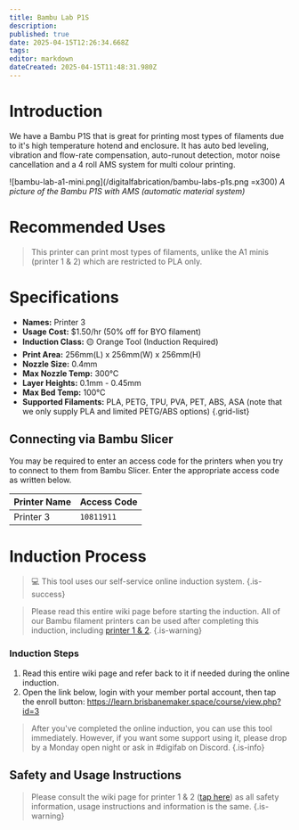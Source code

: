 ```yaml
---
title: Bambu Lab P1S
description: 
published: true
date: 2025-04-15T12:26:34.668Z
tags: 
editor: markdown
dateCreated: 2025-04-15T11:48:31.980Z
---
```


# Introduction
We have a Bambu P1S that is great for printing most types of filaments due to it's high temperature hotend and enclosure. It has auto bed leveling, vibration and flow-rate compensation, auto-runout detection, motor noise cancellation and a 4 roll AMS system for multi colour printing.

![bambu-lab-a1-mini.png](/digitalfabrication/bambu-labs-p1s.png =x300)
*A picture of the Bambu P1S with AMS (automatic material system)*

# Recommended Uses
> This printer can print most types of filaments, unlike the A1 minis (printer 1 & 2) which are restricted to PLA only.


# Specifications
- **Names:** Printer 3
- **Usage Cost:** $1.50/hr (50% off for BYO filament)
- **Induction Class:** 🟡 Orange Tool (Induction Required)
- **Print Area:** 256mm(L) x 256mm(W) x 256mm(H)
- **Nozzle Size:** 0.4mm
- **Max Nozzle Temp:** 300°C
- **Layer Heights:** 0.1mm - 0.45mm
- **Max Bed Temp:** 100°C
- **Supported Filaments:** PLA, PETG, TPU, PVA, PET, ABS, ASA (note that we only supply PLA and limited PETG/ABS options)
{.grid-list}

## Connecting via Bambu Slicer

You may be required to enter an access code for the printers when you try to connect to them from Bambu Slicer. Enter the appropriate access code as written below.

|Printer Name|Access Code|
|---|---|
|Printer 3|`10811911`|

# Induction Process
> 💻 This tool uses our self-service online induction system. 
{.is-success}

> Please read this entire wiki page before starting the induction. All of our Bambu filament printers can be used after completing this induction, including [printer 1 & 2](/tools/digifab/a1-mini).
{.is-warning}

### Induction Steps
1. Read this entire wiki page and refer back to it if needed during the online induction.
2. Open the link below, login with your member portal account, then tap the enroll button:
https://learn.brisbanemaker.space/course/view.php?id=3

> After you've completed the online induction, you can use this tool immediately. However, if you want some support using it, please drop by a Monday open night or ask in #digifab on Discord.
{.is-info}


## Safety and Usage Instructions
> Please consult the wiki page for printer 1 & 2 ([tap here](/tools/digifab/a1-mini)) as all safety information, usage instructions and information is the same.
{.is-warning}
